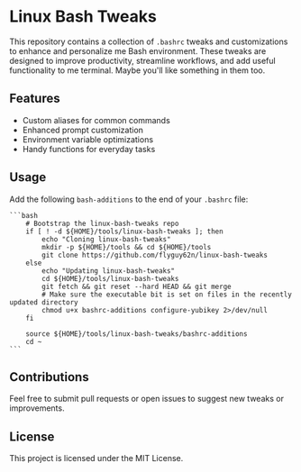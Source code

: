# Linux Bash Tweaks

This repository contains a collection of `.bashrc` tweaks and customizations to enhance and personalize me Bash environment. These tweaks are designed to improve productivity, streamline workflows, and add useful functionality to me terminal.  Maybe you'll like something in them too.

## Features
- Custom aliases for common commands
- Enhanced prompt customization
- Environment variable optimizations
- Handy functions for everyday tasks

## Usage
Add the following `bash-additions` to the end of your `.bashrc` file:

    ```bash
        # Bootstrap the linux-bash-tweaks repo
        if [ ! -d ${HOME}/tools/linux-bash-tweaks ]; then
            echo "Cloning linux-bash-tweaks"
            mkdir -p ${HOME}/tools && cd ${HOME}/tools
            git clone https://github.com/flyguy62n/linux-bash-tweaks
        else
            echo "Updating linux-bash-tweaks"
            cd ${HOME}/tools/linux-bash-tweaks
            git fetch && git reset --hard HEAD && git merge
            # Make sure the executable bit is set on files in the recently updated directory
            chmod u+x bashrc-additions configure-yubikey 2>/dev/null    
        fi

        source ${HOME}/tools/linux-bash-tweaks/bashrc-additions
        cd ~
    ```

## Contributions
Feel free to submit pull requests or open issues to suggest new tweaks or improvements.

## License
This project is licensed under the MIT License.